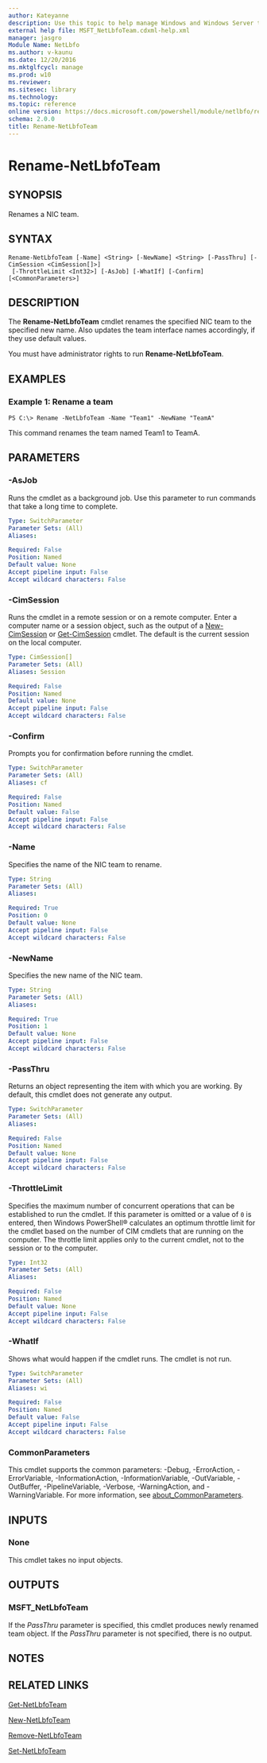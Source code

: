 ```yaml
---
author: Kateyanne
description: Use this topic to help manage Windows and Windows Server technologies with Windows PowerShell.
external help file: MSFT_NetLbfoTeam.cdxml-help.xml
manager: jasgro
Module Name: NetLbfo
ms.author: v-kaunu
ms.date: 12/20/2016
ms.mktglfcycl: manage
ms.prod: w10
ms.reviewer: 
ms.sitesec: library
ms.technology: 
ms.topic: reference
online version: https://docs.microsoft.com/powershell/module/netlbfo/rename-netlbfoteam?view=windowsserver2022-ps&wt.mc_id=ps-gethelp
schema: 2.0.0
title: Rename-NetLbfoTeam
---
```


# Rename-NetLbfoTeam

## SYNOPSIS
Renames a NIC team.

## SYNTAX

```
Rename-NetLbfoTeam [-Name] <String> [-NewName] <String> [-PassThru] [-CimSession <CimSession[]>]
 [-ThrottleLimit <Int32>] [-AsJob] [-WhatIf] [-Confirm] [<CommonParameters>]
```

## DESCRIPTION
The **Rename-NetLbfoTeam** cmdlet renames the specified NIC team to the specified new name.
Also updates the team interface names accordingly, if they use default values.

You must have administrator rights to run **Rename-NetLbfoTeam**.

## EXAMPLES

### Example 1: Rename a team
```
PS C:\> Rename -NetLbfoTeam -Name "Team1" -NewName "TeamA"
```

This command renames the team named Team1 to TeamA.

## PARAMETERS

### -AsJob
Runs the cmdlet as a background job. Use this parameter to run commands that take a long time to complete.

```yaml
Type: SwitchParameter
Parameter Sets: (All)
Aliases: 

Required: False
Position: Named
Default value: None
Accept pipeline input: False
Accept wildcard characters: False
```

### -CimSession
Runs the cmdlet in a remote session or on a remote computer.
Enter a computer name or a session object, such as the output of a [New-CimSession](https://go.microsoft.com/fwlink/p/?LinkId=227967) or [Get-CimSession](https://go.microsoft.com/fwlink/p/?LinkId=227966) cmdlet.
The default is the current session on the local computer.

```yaml
Type: CimSession[]
Parameter Sets: (All)
Aliases: Session

Required: False
Position: Named
Default value: None
Accept pipeline input: False
Accept wildcard characters: False
```

### -Confirm
Prompts you for confirmation before running the cmdlet.

```yaml
Type: SwitchParameter
Parameter Sets: (All)
Aliases: cf

Required: False
Position: Named
Default value: False
Accept pipeline input: False
Accept wildcard characters: False
```

### -Name
Specifies the name of the NIC team to rename.

```yaml
Type: String
Parameter Sets: (All)
Aliases: 

Required: True
Position: 0
Default value: None
Accept pipeline input: False
Accept wildcard characters: False
```

### -NewName
Specifies the new name of the NIC team.

```yaml
Type: String
Parameter Sets: (All)
Aliases: 

Required: True
Position: 1
Default value: None
Accept pipeline input: False
Accept wildcard characters: False
```

### -PassThru
Returns an object representing the item with which you are working.
By default, this cmdlet does not generate any output.

```yaml
Type: SwitchParameter
Parameter Sets: (All)
Aliases: 

Required: False
Position: Named
Default value: None
Accept pipeline input: False
Accept wildcard characters: False
```

### -ThrottleLimit
Specifies the maximum number of concurrent operations that can be established to run the cmdlet.
If this parameter is omitted or a value of `0` is entered, then Windows PowerShell® calculates an optimum throttle limit for the cmdlet based on the number of CIM cmdlets that are running on the computer.
The throttle limit applies only to the current cmdlet, not to the session or to the computer.

```yaml
Type: Int32
Parameter Sets: (All)
Aliases: 

Required: False
Position: Named
Default value: None
Accept pipeline input: False
Accept wildcard characters: False
```

### -WhatIf
Shows what would happen if the cmdlet runs.
The cmdlet is not run.

```yaml
Type: SwitchParameter
Parameter Sets: (All)
Aliases: wi

Required: False
Position: Named
Default value: False
Accept pipeline input: False
Accept wildcard characters: False
```

### CommonParameters
This cmdlet supports the common parameters: -Debug, -ErrorAction, -ErrorVariable, -InformationAction, -InformationVariable, -OutVariable, -OutBuffer, -PipelineVariable, -Verbose, -WarningAction, and -WarningVariable. For more information, see [about_CommonParameters](https://go.microsoft.com/fwlink/?LinkID=113216).

## INPUTS

### None
This cmdlet takes no input objects.

## OUTPUTS

### MSFT_NetLbfoTeam
If the *PassThru* parameter is specified, this cmdlet produces newly renamed team object.
If the *PassThru* parameter is not specified, there is no output.

## NOTES

## RELATED LINKS

[Get-NetLbfoTeam](./Get-NetLbfoTeam.md)

[New-NetLbfoTeam](./New-NetLbfoTeam.md)

[Remove-NetLbfoTeam](./Remove-NetLbfoTeam.md)

[Set-NetLbfoTeam](./Set-NetLbfoTeam.md)

